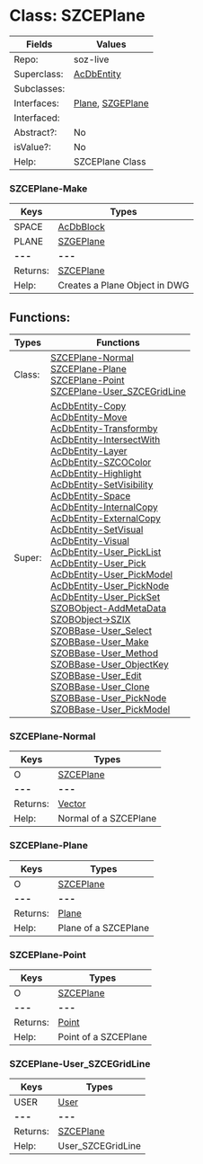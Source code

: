 
# Class:	SZCEPlane

| Fields | Values |
| --------- | --------- |
| Repo: | soz-live |
| Superclass: | [AcDbEntity](AcDbEntity.html) |
| Subclasses: |  |
| Interfaces: | [Plane](Plane.html), [SZGEPlane](SZGEPlane.html) |
| Interfaced: |  |
| Abstract?: | No |
| isValue?: | No |
| Help: | SZCEPlane Class |

### SZCEPlane-Make

| Keys | Types |
| --------- | --------- |
| SPACE | [AcDbBlock](AcDbBlock.html) |
| PLANE | [SZGEPlane](SZGEPlane.html) |
| **---** | **---** |
| Returns: | [SZCEPlane](SZCEPlane.html) |
| Help: | Creates a Plane Object in DWG |


## Functions:

| Types | Functions |
| --------- | --------- |
| Class: | [SZCEPlane-Normal](#SZCEPlane-Normal) <br> [SZCEPlane-Plane](#SZCEPlane-Plane) <br> [SZCEPlane-Point](#SZCEPlane-Point) <br> [SZCEPlane-User_SZCEGridLine](#SZCEPlane-User_SZCEGridLine) |
| Super: | [AcDbEntity-Copy](AcDbEntity.html) <br> [AcDbEntity-Move](AcDbEntity.html) <br> [AcDbEntity-Transformby](AcDbEntity.html) <br> [AcDbEntity-IntersectWith](AcDbEntity.html) <br> [AcDbEntity-Layer](AcDbEntity.html) <br> [AcDbEntity-SZCOColor](AcDbEntity.html) <br> [AcDbEntity-Highlight](AcDbEntity.html) <br> [AcDbEntity-SetVisibility](AcDbEntity.html) <br> [AcDbEntity-Space](AcDbEntity.html) <br> [AcDbEntity-InternalCopy](AcDbEntity.html) <br> [AcDbEntity-ExternalCopy](AcDbEntity.html) <br> [AcDbEntity-SetVisual](AcDbEntity.html) <br> [AcDbEntity-Visual](AcDbEntity.html) <br> [AcDbEntity-User_PickList](AcDbEntity.html) <br> [AcDbEntity-User_Pick](AcDbEntity.html) <br> [AcDbEntity-User_PickModel](AcDbEntity.html) <br> [AcDbEntity-User_PickNode](AcDbEntity.html) <br> [AcDbEntity-User_PickSet](AcDbEntity.html) <br> [SZOBObject-AddMetaData](SZOBObject.html) <br> [SZOBObject->SZIX](SZOBObject.html) <br> [SZOBBase-User_Select](SZOBBase.html) <br> [SZOBBase-User_Make](SZOBBase.html) <br> [SZOBBase-User_Method](SZOBBase.html) <br> [SZOBBase-User_ObjectKey](SZOBBase.html) <br> [SZOBBase-User_Edit](SZOBBase.html) <br> [SZOBBase-User_Clone](SZOBBase.html) <br> [SZOBBase-User_PickNode](SZOBBase.html) <br> [SZOBBase-User_PickModel](SZOBBase.html) |


### SZCEPlane-Normal

| Keys | Types |
| --------- | --------- |
| O | [SZCEPlane](SZCEPlane.html) |
| **---** | **---** |
| Returns: | [Vector](Vector.html) |
| Help: | Normal of a SZCEPlane |

### SZCEPlane-Plane

| Keys | Types |
| --------- | --------- |
| O | [SZCEPlane](SZCEPlane.html) |
| **---** | **---** |
| Returns: | [Plane](Plane.html) |
| Help: | Plane of a SZCEPlane |

### SZCEPlane-Point

| Keys | Types |
| --------- | --------- |
| O | [SZCEPlane](SZCEPlane.html) |
| **---** | **---** |
| Returns: | [Point](Point.html) |
| Help: | Point of a SZCEPlane |

### SZCEPlane-User_SZCEGridLine

| Keys | Types |
| --------- | --------- |
| USER | [User](User.html) |
| **---** | **---** |
| Returns: | [SZCEPlane](SZCEPlane.html) |
| Help: | User_SZCEGridLine |

